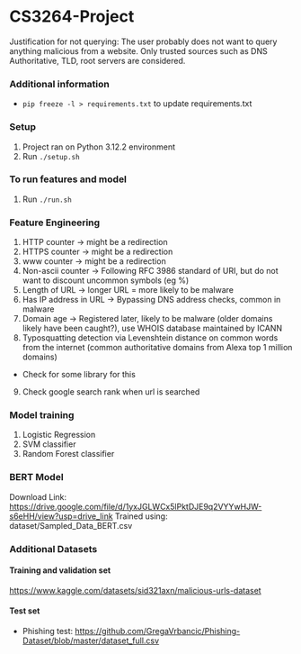 # CS3264-Project

Justification for not querying: The user probably does not want to query anything malicious from a website.
Only trusted sources such as DNS Authoritative, TLD, root servers are considered. 

### Additional information
- `pip freeze -l > requirements.txt` to update requirements.txt

### Setup
1) Project ran on Python 3.12.2 environment
2) Run `./setup.sh`

### To run features and model
1) Run `./run.sh`

### Feature Engineering

1) HTTP counter -> might be a redirection
2) HTTPS counter -> might be a redirection
3) www counter -> might be a redirection
4) Non-ascii counter -> Following RFC 3986 standard of URI, but do not want to discount uncommon symbols (eg %)
5) Length of URL -> longer URL = more likely to be malware
6) Has IP address in URL -> Bypassing DNS address checks, common in malware
7) Domain age -> Registered later, likely to be malware (older domains likely have been caught?), use WHOIS database maintained by ICANN
8) Typosquatting detection via Levenshtein distance on common words from the internet (common authoritative domains from Alexa top 1 million domains)
- Check for some library for this
9) Check google search rank when url is searched

### Model training

1) Logistic Regression
2) SVM classifier
3) Random Forest classifier

### BERT Model 
Download Link: https://drive.google.com/file/d/1yxJGLWCx5lPktDJE9q2VYYwHJW-s6eHH/view?usp=drive_link
Trained using: dataset/Sampled_Data_BERT.csv

### Additional Datasets
#### Training and validation set
https://www.kaggle.com/datasets/sid321axn/malicious-urls-dataset

#### Test set
- Phishing test: https://github.com/GregaVrbancic/Phishing-Dataset/blob/master/dataset_full.csv 